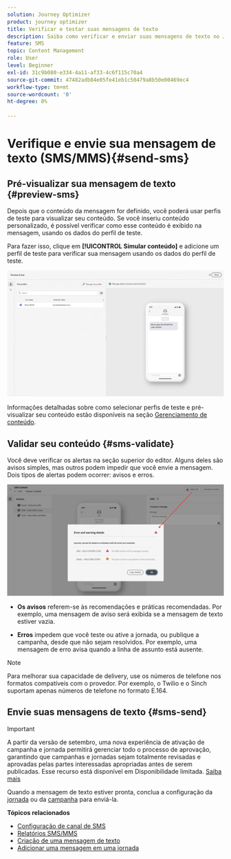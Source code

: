 ```yaml
---
solution: Journey Optimizer
product: journey optimizer
title: Verificar e testar suas mensagens de texto
description: Saiba como verificar e enviar suas mensagens de texto no Journey Optimizer
feature: SMS
topic: Content Management
role: User
level: Beginner
exl-id: 31c9b080-e334-4a11-af33-4c6f115c70a4
source-git-commit: 47482adb84e05fe41eb1c50479a8b50e00469ec4
workflow-type: tm+mt
source-wordcount: '0'
ht-degree: 0%

---
```


# Verifique e envie sua mensagem de texto (SMS/MMS){#send-sms}

## Pré-visualizar sua mensagem de texto {#preview-sms}

Depois que o conteúdo da mensagem for definido, você poderá usar perfis de teste para visualizar seu conteúdo. Se você inseriu conteúdo personalizado, é possível verificar como esse conteúdo é exibido na mensagem, usando os dados do perfil de teste.

Para fazer isso, clique em **[!UICONTROL Simular conteúdo]** e adicione um perfil de teste para verificar sua mensagem usando os dados do perfil de teste.

![](assets/sms_preview_2.png)

Informações detalhadas sobre como selecionar perfis de teste e pré-visualizar seu conteúdo estão disponíveis na seção [Gerenciamento de conteúdo](../content-management/preview-test.md).

## Validar seu conteúdo {#sms-validate}

Você deve verificar os alertas na seção superior do editor. Alguns deles são avisos simples, mas outros podem impedir que você envie a mensagem. Dois tipos de alertas podem ocorrer: avisos e erros.

![](assets/sms-alert-button.png)

* **Os avisos** referem-se às recomendações e práticas recomendadas. Por exemplo, uma mensagem de aviso será exibida se a mensagem de texto estiver vazia.

* **Erros** impedem que você teste ou ative a jornada, ou publique a campanha, desde que não sejam resolvidos. Por exemplo, uma mensagem de erro avisa quando a linha de assunto está ausente.


>[!NOTE]
>
> Para melhorar sua capacidade de delivery, use os números de telefone nos formatos compatíveis com o provedor. Por exemplo, o Twilio e o Sinch suportam apenas números de telefone no formato E.164.

## Envie suas mensagens de texto {#sms-send}

>[!IMPORTANT]
>
>A partir da versão de setembro, uma nova experiência de ativação de campanha e jornada permitirá gerenciar todo o processo de aprovação, garantindo que campanhas e jornadas sejam totalmente revisadas e aprovadas pelas partes interessadas apropriadas antes de serem publicadas. Esse recurso está disponível em Disponibilidade limitada. [Saiba mais](../test-approve/gs-approval.md)

Quando a mensagem de texto estiver pronta, conclua a configuração da [jornada](../building-journeys/journey-gs.md) ou da [campanha](../campaigns/create-campaign.md) para enviá-la.

**Tópicos relacionados**

* [Configuração de canal de SMS](sms-configuration.md)
* [Relatórios SMS/MMS](../reports/journey-global-report-cja-sms.md)
* [Criação de uma mensagem de texto](create-sms.md)
* [Adicionar uma mensagem em uma jornada](../building-journeys/journeys-message.md)
